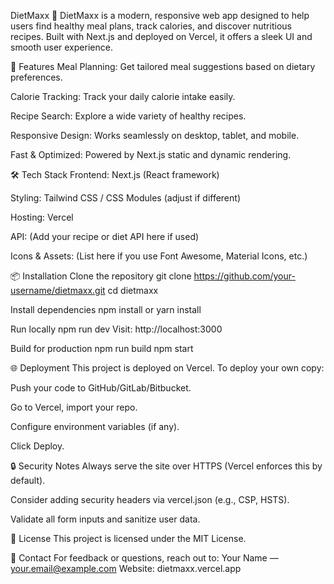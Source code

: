 DietMaxx 🥗
DietMaxx is a modern, responsive web app designed to help users find healthy meal plans, track calories, and discover nutritious recipes.
Built with Next.js and deployed on Vercel, it offers a sleek UI and smooth user experience.

🚀 Features
Meal Planning: Get tailored meal suggestions based on dietary preferences.

Calorie Tracking: Track your daily calorie intake easily.

Recipe Search: Explore a wide variety of healthy recipes.

Responsive Design: Works seamlessly on desktop, tablet, and mobile.

Fast & Optimized: Powered by Next.js static and dynamic rendering.

🛠 Tech Stack
Frontend: Next.js (React framework)

Styling: Tailwind CSS / CSS Modules (adjust if different)

Hosting: Vercel

API: (Add your recipe or diet API here if used)

Icons & Assets: (List here if you use Font Awesome, Material Icons, etc.)

📦 Installation
Clone the repository
git clone https://github.com/your-username/dietmaxx.git
cd dietmaxx

Install dependencies
npm install
or
yarn install

Run locally
npm run dev
Visit: http://localhost:3000

Build for production
npm run build
npm start

🌐 Deployment
This project is deployed on Vercel.
To deploy your own copy:

Push your code to GitHub/GitLab/Bitbucket.

Go to Vercel, import your repo.

Configure environment variables (if any).

Click Deploy.

🔒 Security Notes
Always serve the site over HTTPS (Vercel enforces this by default).

Consider adding security headers via vercel.json (e.g., CSP, HSTS).

Validate all form inputs and sanitize user data.

📜 License
This project is licensed under the MIT License.

📧 Contact
For feedback or questions, reach out to:
Your Name — your.email@example.com
Website: dietmaxx.vercel.app

